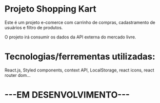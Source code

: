 # Projeto Shopping Kart

Este é um projeto e-comerce com carrinho de compras, cadastramento de usuários e filtro de produtos.

O projeto irá consumir os dados da API externa do mercado livre.


# Tecnologias/ferrementas utilizadas:

React.js, Styled components, context API, LocalStorage, react icons, react router dom...

# ---EM DESENVOLVIMENTO---

